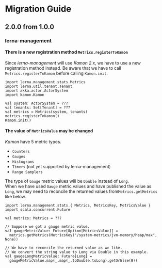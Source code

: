 # Migration Guide

## 2.0.0 from 1.0.0

### lerna-management

#### There is a new registration method `Metrics.registerToKamon`

Since *lerna-management* will use *Kamon 2.x*,
we have to use a new registration method instead.
Be aware that we have to call `Metrics.registerToKamon` before calling `Kamon.init`.

```mdoc mdoc:compile-only
import lerna.management.stats.Metrics
import lerna.util.tenant.Tenant
import akka.actor.ActorSystem
import kamon.Kamon

val system: ActorSystem = ???
val tenants: Set[Tenant] = ???
val metrics = Metrics(system, tenants)
metrics.registerToKamon()
Kamon.init()
```

#### The value of `MetricsValue` may be changed

*Kamon* have 5 metric types.
- `Counters`
- `Gauges`
- `Histograms`
- `Timers` (not yet supported by lerna-management)
- `Range Samplers`

The type of `Gauge` metric values will be `Double` instead of `Long`.  
When we have used `Gauge` metric values and have published the value as `Long`,
we may need to reconcile the returned values from`Metrics.getMetrics` like below.

```mdoc mdoc:compile-only
import lerna.management.stats.{ Metrics, MetricsKey, MetricsValue }
import scala.concurrent.Future

val metrics: Metrics = ???

// Suppose we got a gauge metric value.
val gaugeMetricValue: Future[Option[MetricsValue]] =
  metrics.getMetrics(MetricsKey("/system-metrics/jvm-memory/heap/max", None))

// We have to reconcile the returned value as we like.
// We convert the string value to Long via Double in this example.
val gaugeLongMetricValue: Future[Long] =
  gaugeMetricValue.map(_.map(_.toDouble.toLong).getOrElse(0))
```
